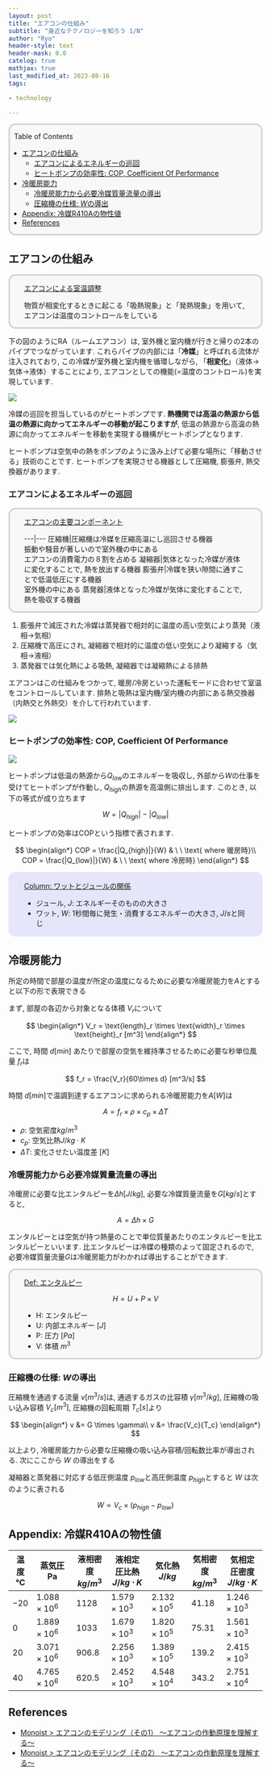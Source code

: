 ```yaml
---
layout: post
title: "エアコンの仕組み"
subtitle: "身近なテクノロジーを知ろう 1/N"
author: "Ryo"
header-style: text
header-mask: 0.0
catelog: true
mathjax: true
last_modified_at: 2023-08-16
tags:

- technology

---
```


<div style='border-radius: 1em; border-style:solid; border-color:#D3D3D3; background-color:#F8F8F8'>

<p class="h4">&nbsp;&nbsp;Table of Contents</p>

<!-- START doctoc generated TOC please keep comment here to allow auto update -->
<!-- DON'T EDIT THIS SECTION, INSTEAD RE-RUN doctoc TO UPDATE -->

- [エアコンの仕組み](#%E3%82%A8%E3%82%A2%E3%82%B3%E3%83%B3%E3%81%AE%E4%BB%95%E7%B5%84%E3%81%BF)
  - [エアコンによるエネルギーの巡回](#%E3%82%A8%E3%82%A2%E3%82%B3%E3%83%B3%E3%81%AB%E3%82%88%E3%82%8B%E3%82%A8%E3%83%8D%E3%83%AB%E3%82%AE%E3%83%BC%E3%81%AE%E5%B7%A1%E5%9B%9E)
  - [ヒートポンプの効率性: COP, Coefficient Of Performance](#%E3%83%92%E3%83%BC%E3%83%88%E3%83%9D%E3%83%B3%E3%83%97%E3%81%AE%E5%8A%B9%E7%8E%87%E6%80%A7-cop-coefficient-of-performance)
- [冷暖房能力](#%E5%86%B7%E6%9A%96%E6%88%BF%E8%83%BD%E5%8A%9B)
  - [冷暖房能力から必要冷媒質量流量の導出](#%E5%86%B7%E6%9A%96%E6%88%BF%E8%83%BD%E5%8A%9B%E3%81%8B%E3%82%89%E5%BF%85%E8%A6%81%E5%86%B7%E5%AA%92%E8%B3%AA%E9%87%8F%E6%B5%81%E9%87%8F%E3%81%AE%E5%B0%8E%E5%87%BA)
  - [圧縮機の仕様: $W$の導出](#%E5%9C%A7%E7%B8%AE%E6%A9%9F%E3%81%AE%E4%BB%95%E6%A7%98-w%E3%81%AE%E5%B0%8E%E5%87%BA)
- [Appendix: 冷媒R410Aの物性値](#appendix-%E5%86%B7%E5%AA%92r410a%E3%81%AE%E7%89%A9%E6%80%A7%E5%80%A4)
- [References](#references)

<!-- END doctoc generated TOC please keep comment here to allow auto update -->


</div>

## エアコンの仕組み

<div style='padding-left: 2em; padding-right: 2em; border-radius: 1em; border-style:solid; border-color:#D3D3D3; background-color:#F8F8F8'>
<p class="h4"><ins>エアコンによる室温調整</ins></p>

物質が相変化するときに起こる「吸熱現象」と「発熱現象」を用いて, エアコンは温度のコントロールをしている

</div>

下の図のようにRA（ルームエアコン）は, 室外機と室内機が行きと帰りの2本のパイプでつながっています. 
これらパイプの内部には「**冷媒**」と呼ばれる流体が注入されており, この冷媒が室外機と室内機を循環しながら, 「**相変化**」（液体→気体→液体）することにより, エアコンとしての機能(=温度のコントロール)を実現しています.

<img src="https://github.com/ryonakimageserver/omorikaizuka/blob/master/technology/2023-04-05-airconditioner.jpg?raw=true">

冷媒の巡回を担当しているのがヒートポンプです. **熱機関では高温の熱源から低温の熱源に向かってエネルギーの移動が起こりますが**, 低温の熱源から高温の熱源に向かってエネルギーを移動を実現する機構がヒートポンプとなります.

ヒートポンプは空気中の熱をポンプのように汲み上げて必要な場所に「移動させる」技術のことです.
ヒートポンプを実現させる機器として圧縮機, 膨張弁, 熱交換器があります.





### エアコンによるエネルギーの巡回

<div style='padding-left: 2em; padding-right: 2em; border-radius: 1em; border-style:solid; border-color:#D3D3D3; background-color:#F8F8F8'>
<p class="h4"><ins>エアコンの主要コンポーネント</ins></p>

---|---
圧縮機|圧縮機は冷媒を圧縮高温にし巡回させる機器<br>振動や騒音が著しいので室外機の中にある<br>エアコンの消費電力の８割を占める
凝縮器|気体となった冷媒が液体に変化することで, 熱を放出する機器
膨張弁|冷媒を狭い隙間に通すことで低温低圧にする機器<br>室外機の中にある
蒸発器|液体となった冷媒が気体に変化することで, 熱を吸収する機器


</div>

1. 膨張弁で減圧された冷媒は蒸発器で相対的に温度の高い空気により蒸発（液相→気相）
2. 圧縮機で高圧にされ, 凝縮器で相対的に温度の低い空気により凝縮する（気相→液相）
3. 蒸発器では気化熱による吸熱, 凝縮器では凝縮熱による排熱

エアコンはこの仕組みをつかって, 暖房/冷房といった運転モードに合わせて室温をコントロールしています.
排熱と吸熱は室内機/室内機の内部にある熱交換器（内熱交と外熱交）を介して行われています.

<img src="https://github.com/ryonakimageserver/omorikaizuka/blob/master/technology//2023-04-05-how-energy-move.jpg?raw=true">

### ヒートポンプの効率性: COP, Coefficient Of Performance

<img src="https://github.com/ryonakimageserver/omorikaizuka/blob/master/technology/2023-04-05-heat-pump.jpg?raw=true">

ヒートポンプは低温の熱源から$Q_{low}$のエネルギーを吸収し, 外部から$W$の仕事を受けてヒートポンプが作動し, $Q_{high}$の熱源を高温側に排出します. このとき, 以下の等式が成り立ちます

$$
W = |Q_{high}| - |Q_{low}|
$$

ヒートポンプの効率はCOPという指標で表されます. 

$$
\begin{align*}
COP = \frac{|Q_{high}|}{W} & \  \ \text{ where 暖房時}\\
COP = \frac{|Q_{low}|}{W} & \  \ \text{ where 冷房時}
\end{align*}
$$

<div style='padding-left: 2em; padding-right: 2em; border-radius: 1em; border-style:solid; border-color:#e6e6fa; background-color:#e6e6fa'>
<p class="h4"><ins>Column: ワットとジュールの関係</ins></p>

- ジュール, $J$: エネルギーそのものの大きさ
- ワット, $W$: 1秒間毎に発生・消費するエネルギーの大きさ, $J/s$と同じ

</div>



## 冷暖房能力

所定の時間で部屋の温度が所定の温度になるために必要な冷暖房能力を$A$とすると以下の形で表現できる

まず, 部屋の各辺から対象となる体積 $V_r$について

$$
\begin{align*}
V_r = \text{length}_r \times \text{width}_r \times \text{height}_r [m^3]
\end{align*}
$$

ここで, 時間 $d [min]$ あたりで部屋の空気を維持準させるために必要な秒単位風量 $f_r$は

$$
f_r = \frac{V_r}{60\times d} [m^3/s]
$$

時間 $d [min]$で温調到達するエアコンに求められる冷暖房能力を$A [W]$は

$$
A = f_r \times \rho \times c_p \times \Delta T
$$

- $\rho$: 空気密度$kg/m^3$
- $c_p$: 空気比熱$J/kg\cdot K$
- $\Delta T$: 変化させたい温度差 $[K]$



### 冷暖房能力から必要冷媒質量流量の導出

冷暖房に必要な比エンタルピーを$\Delta h [J/kg]$, 必要な冷媒質量流量を$G[kg/s]$とすると, 

$$
A = \Delta h \times G
$$

エンタルピーとは空気が持つ熱量のことで単位質量あたりのエンタルピーを比エンタルピーといいます. 比エンタルピーは冷媒の種類のよって固定されるので, 必要冷媒質量流量$G$は冷暖房能力がわかれば導出することができます.

<div style='padding-left: 2em; padding-right: 2em; border-radius: 1em; border-style:solid; border-color:#D3D3D3; background-color:#F8F8F8'>
<p class="h4"><ins>Def: エンタルピー</ins></p>

$$
H = U + P \times V
$$

- H: エンタルピー
- U: 内部エネルギー $[J]$
- P: 圧力 $[Pa]$
- V: 体積 $m^3$


</div>

### 圧縮機の仕様: $W$の導出

圧縮機を通過する流量 $v [m^3/s]$は, 通過するガスの比容積 $\gamma [m^3/kg]$, 圧縮機の吸い込み容積 $V_c [m^3]$, 圧縮機の回転周期 $T_c [s]$より

$$
\begin{align*}
v &= G \times \gamma\\
v &= \frac{V_c}{T_c}
\end{align*}
$$

以上より, 冷暖房能力から必要な圧縮機の吸い込み容積/回転数比率が導出される.
次にここから $W$ の導出をする

凝縮器と蒸発器に対応する低圧側温度 $p_{low}$と高圧側温度 $p_{high}$とすると
$W$ は次のように表される

$$
W \propto V_c \times (p_{high} - p_{low})
$$




## Appendix: 冷媒R410Aの物性値

|温度<br>℃|蒸気圧<br>Pa|液相密度<br>$kg/m^3$|液相定圧比熱<br>$J/kg\cdot K$|気化熱<br>$J/kg$|気相密度<br>$kg/m^3$|気相定圧密度<br>$J/kg\cdot K$|
|---|-----|-------|----------|-----|-------|---------|
|$-20$|$1.088\times 10^6$|$1128$|$1.579\times 10^3$|$2.132\times10^5$|$41.18$|$1.246\times10^3$|
|$0$|$1.889\times 10^6$|$1033$|$1.679\times 10^3$|$1.820\times10^5$|$75.31$|$1.561\times10^3$|
|$20$|$3.071\times 10^6$|$906.8$|$2.256\times 10^3$|$1.389\times10^5$|$139.2$|$2.415\times10^3$|
|$40$|$4.765\times 10^6$|$620.5$|$2.452\times 10^3$|$4.548\times10^4$|$343.2$|$2.751\times10^4$|






References
----

- [Monoist > エアコンのモデリング（その1） ～エアコンの作動原理を理解する～](https://monoist.itmedia.co.jp/mn/articles/2306/12/news030.html)
- [Monoist > エアコンのモデリング（その2） ～エアコンの作動原理を理解する～](https://monoist.itmedia.co.jp/mn/articles/2307/19/news003.html)
